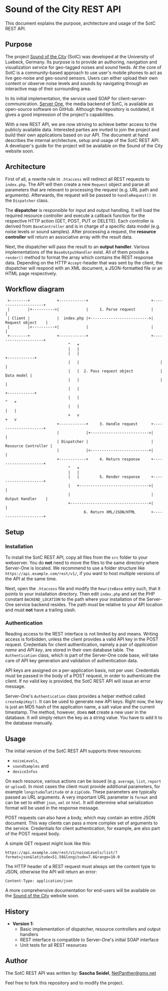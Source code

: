 # Sound of the City REST API

This document explains the purpose, architecture and usage of the SotC REST API.

## Purpose

The project [Sound of the City](http://citysound.itm.uni-luebeck.de) (SotC) was developed at the University of Luebeck, Germany. Its purpose is to provide an authoring, navigation and visualization service for geo-tagged noises and sound feeds. At the core of SotC is a community-based approach to use user's mobile phones to act as live geo-noise and geo-sound sensors. Users can either upload their own content or observe noise levels and sounds by navigating through an interactive map of their surrounding area.

In its initial implementation, the service used SOAP for client-server-communication. [Server One](https://github.com/nepa/Server-One), the media backend of SotC, is available as open-source software on GitHub. Although the repository is outdated, it gives a good impression of the project's capabilities.

With a new REST API, we are now striving to achieve better access to the publicly available data. Interested parties are invited to join the project and build their own applications based on our API. The document at hand describes the internal architecture, setup and usage of the SotC REST API. A developer's guide for the project will be available on the Sound of the City website soon.

## Architecture

First of all, a rewrite rule in `.htaccess` will redirect all REST requests to `index.php`. The API will then create a new `Request` object and parse all parameters that are relevant to processing the request (e.g. URL path and arguments). Afterwards, the request will be passed to `handleRequest()` in the `Dispatcher` class.

The **dispatcher** is responsible for input and output handling. It will load the required resource controller and execute a callback function for the respective HTTP action (GET, POST, PUT or DELETE). Each controller is derived from `BaseController` and is in charge of a specific data model (e.g. noise levels or sound samples). After processing a request, the **resource controller** will return an associative array with the result data.

Next, the dispatcher will pass the result to an **output handler**. Various implementations of the `BaseOutputHandler` exist. All of them provide a `render()` method to format the array which contains the REST response data. Depending on the HTTP `Accept`-header that was sent by the client, the dispatcher will respond with an XML document, a JSON-formatted file or an HTML page respectively.

## Workflow diagram

```
 +--------+            +------------+                            +---------------------+
 |        |+---------->|            |     1. Parse request       |                     |
 | Client |            |  index.php |+-------------------------->|   Request object    |
 |        |<----------+|            |                            |                     |
 +--------+            +------------+                            +---------------------+
                            ^   +
                            |   |
                            |   |                                    +------------+
                            |   |                                    |            |
                            |   |  2. Pass request object            | Data model |
                            |   |                                    |            |
                            |   |                                    +------------+
                            |   |                                        ^   +
                            |   |                                        |   |
                            +   v                                        +   v
                       +------------+     3. Handle request      +---------------------+
                       |            |+-------------------------->|                     |
                       | Dispatcher |                            | Resource Controller |
                       |            |<--------------------------+|                     |
                       +------------+     4. Return response     +---------------------+
                            ^   +
                            |   |
                            |   |         5. Render response     +---------------------+
                            |   +------------------------------->|                     |
                            |                                    |   Output Handler    |
                            +-----------------------------------+|                     |
                                   6. Return XML/JSON/HTML       +---------------------+
```

## Setup

### Installation

To install the SotC REST API, copy all files from the `src` folder to your webserver. You do **not** need to move the files to the same directory where Server-One is located. We recommend to use a folder structure like `https://api.example.com/rest/v1/`, if you want to host multiple versions of the API at the same time.

Next, open the `.htaccess` file and modify the `RewriteBase` entry such, that it points to your installation directory. Then edit `index.php` and set the PHP constant `BACKEND_LOCATION` to the path where your installation of the Server-One service backend resides. The path must be relative to your API location and must **not** have a trailing slash.

### Authentication

Reading access to the REST interface is not limited by and means. Writing access is forbidden, unless the client provides a valid API key in the POST request. Credentials for client authentication, namely a pair of _application name_ and _API key_, are stored in their own database table. The `Authentication` class, which is part of the Server-One code base, will take care of API key generation and validation of authentication data.

API keys are assigned on a per-application basis, not per user. Credentials must be passed in the body of a POST request, in order to authenticate the client. If no valid key is provided, the SotC REST API will issue an error message.

Server-One's `Authentication` class provides a helper method called `createApiKey()`. It can be used to generate new API keys. Right now, the key is just an MD5 hash of the application name, a salt value and the current timestamp. The method, however, does **not** create a new user in the database. It will simply return the key as a string value. You have to add it to the database manually.

## Usage

The initial version of the SotC REST API supports three resources:

  * `noiseLevels`,
  * `soundSamples` and
  * `deviceInfos`

On each resource, various actions can be issued (e.g. `average`, `list`, `report` or `upload`). In most cases the client must provide additional parameters, for example `longitude`/`latitude` or a `zipCode`. These parameters are typically passed as URL arguments. A very important URL parameter is `format` and can be set to either `json`, `xml` or `html`. It will determine what serialization format will be used in the response message.

POST requests can also have a body, which may contain an entire JSON document. This way clients can pass a more complex set of arguments to the service. Credentials for client authentication, for example, are also part of the POST request body.

A simple GET request might look like this:

`https://api.example.com/rest/v1/noiseLevels/list/?format=json&latitude=51.58&longitude=7.6&range=10.0`

The HTTP header of a REST request must always set the content type to JSON, otherwise the API will return an error:

`Content-Type: application/json`

A more comprehensive documentation for end-users will be available on the [Sound of the City](http://citysound.itm.uni-luebeck.de) website soon.

## History

  * **Version 1:**
    * Basic implementation of dispatcher, resource controllers and output handlers
    * REST interface is compatible to Server-One's initial SOAP interface
    * Unit tests for all REST resources

## Author

The SotC REST API was written by: **Sascha Seidel**, NetPanther@gmx.net

Feel free to fork this repository and to modify the project.
